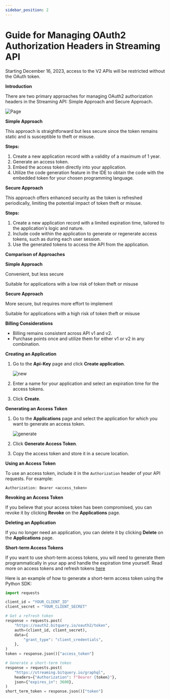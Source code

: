 ```yaml
---
sidebar_position: 2
---
```


# Guide for Managing OAuth2 Authorization Headers in Streaming API

Starting December 16, 2023, access to the V2 APIs will be restricted without the OAuth token.

**Introduction**

There are two primary approaches for managing OAuth2 authorization headers in the Streaming API: Simple Approach and Secure Approach.

![Page](/img/v2Access/tab.png)

**Simple Approach**

This approach is straightforward but less secure since the token remains static and is susceptible to theft or misuse.

**Steps:**

1.  Create a new application record with a validity of a maximum of 1 year.
2.  Generate an access token.
3.  Embed the access token directly into your application.
4.  Utilize the code generation feature in the IDE to obtain the code with the embedded token for your chosen programming language.

**Secure Approach**

This approach offers enhanced security as the token is refreshed periodically, limiting the potential impact of token theft or misuse.

**Steps:**

1.  Create a new application record with a limited expiration time, tailored to the application's logic and nature.
2.  Include code within the application to generate or regenerate access tokens, such as during each user session.
3.  Use the generated tokens to access the API from the application.

**Comparison of Approaches**

**Simple Approach**

Convenient, but less secure

Suitable for applications with a low risk of token theft or misuse

**Secure Approach**

More secure, but requires more effort to implement

Suitable for applications with a high risk of token theft or misuse

**Billing Considerations**

- Billing remains consistent across API v1 and v2.
- Purchase points once and utilize them for either v1 or v2 in any combination.

**Creating an Application**

1.  Go to the **Api-Key** page and click **Create application**.

    ![new](/img/v2Access/newApplication.png)

2.  Enter a name for your application and select an expiration time for the access tokens.
3.  Click **Create**.

**Generating an Access Token**

1.  Go to the **Applications** page and select the application for which you want to generate an access token.

    ![generate](/img/v2Access/generate.png)

2.  Click **Generate Access Token**.
3.  Copy the access token and store it in a secure location.

**Using an Access Token**

To use an access token, include it in the `Authorization` header of your API requests. For example:

```
Authorization: Bearer <access_token>

```

**Revoking an Access Token**

If you believe that your access token has been compromised, you can revoke it by clicking **Revoke** on the **Applications** page.

**Deleting an Application**

If you no longer need an application, you can delete it by clicking **Delete** on the **Applications** page.

**Short-term Access Tokens**

If you want to use short-term access tokens, you will need to generate them programmatically in your app and handle the expiration time yourself. Read more on access tokens and refresh tokens [here](https://oauth.net/2/access-tokens/)

Here is an example of how to generate a short-term access token using the Python SDK:



```Python
import requests

client_id = "YOUR_CLIENT_ID"
client_secret = "YOUR_CLIENT_SECRET"

# Get a refresh token
response = requests.post(
    "https://oauth2.bitquery.io/oauth2/token",
    auth=(client_id, client_secret),
    data={
        "grant_type": "client_credentials",
    },
)
token = response.json()["access_token"]

# Generate a short-term token
response = requests.post(
    "https://streaming.bitquery.io/graphql",
    headers={"Authorization": f"Bearer {token}"},
    json={"expires_in": 3600},
)
short_term_token = response.json()["token"]

```
